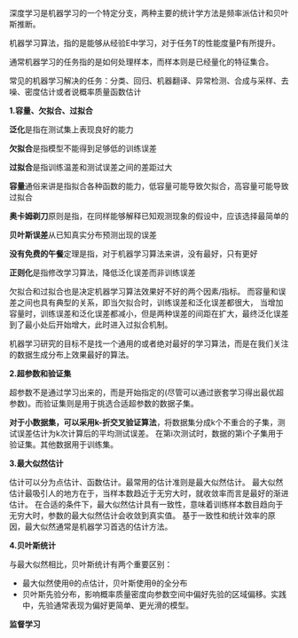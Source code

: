 深度学习是机器学习的一个特定分支，两种主要的统计学方法是频率派估计和贝叶斯推断。

机器学习算法，指的是能够从经验E中学习，对于任务T的性能度量P有所提升。

通常机器学习的任务指的是如何处理样本，而样本则是已经量化的特征集合。

常见的机器学习解决的任务：分类、回归、机器翻译、异常检测、合成与采样、去噪、密度估计或者说概率质量函数估计

**1.容量、欠拟合、过拟合**

**泛化**是指在测试集上表现良好的能力

**欠拟合**是指模型不能得到足够低的训练误差

**过拟合**是指训练温差和测试误差之间的差距过大

**容量**通俗来讲是指拟合各种函数的能力，低容量可能导致欠拟合，高容量可能导致过拟合

**奥卡姆剃刀**原则是指，在同样能够解释已知观测现象的假设中，应该选择最简单的

**贝叶斯误差**从已知真实分布预测出现的误差

**没有免费的午餐**定理是指，对于机器学习算法来讲，没有最好，只有更好

**正则化**是指修改学习算法，降低泛化误差而非训练误差

欠拟合和过拟合也是决定机器学习算法效果好不好的两个因素/指标。
而容量和误差之间也具有典型的关系，即当欠拟合时，训练误差和泛化误差都很大，
当增加容量时，训练误差和泛化误差都减小，但是两种误差的间距在扩大，最终泛化误差到了最小处后开始增大，此时进入过拟合机制。

机器学习研究的目标不是找一个通用的或者绝对最好的学习算法，而是在我们关注的数据生成分布上效果最好的算法。

**2.超参数和验证集**

超参数不是通过学习出来的，而是开始指定的(尽管可以通过嵌套学习得出最优超参数)。而验证集则是用于挑选合适超参数的数据子集。

**对于小数据集，可以采用k-折交叉验证算法**，将数据集分成k个不重合的子集，测试误差估计为k次计算后的平均测试误差。
在第i次测试时，数据的第i个子集用于验证集。其他数据用于训练集。

**3.最大似然估计**

估计可以分为点估计、函数估计。最常用的估计准则是最大似然估计。
最大似然估计最吸引人的地方在于，当样本数趋近于无穷大时，就收敛率而言是最好的渐进估计。
在合适的条件下，最大似然估计具有一致性，意味着训练样本数目趋向于无穷大时，参数的最大似然估计会收敛到真实值。
基于一致性和统计效率的原因，最大似然通常是机器学习首选的估计方法。

**4.贝叶斯统计**

与最大似然相比，贝叶斯统计有两个重要区别：
* 最大似然使用θ的点估计，贝叶斯使用θ的全分布
* 贝叶斯先验分布，影响概率质量密度向参数空间中偏好先验的区域偏移。实践中，先验通常表现为偏好更简单、更光滑的模型。

**监督学习**


